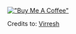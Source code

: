 

[!["Buy Me A Coffee"](https://www.buymeacoffee.com/assets/img/custom_images/orange_img.png)](https://buymeacoffee.com/kisa04)

Credits to: [Virresh](https://github.com/virresh/)
